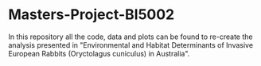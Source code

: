 # Masters-Project-BI5002
In this repository all the code, data and plots can be found to re-create the analysis presented in "Environmental and Habitat Determinants of Invasive European Rabbits (Oryctolagus cuniculus) in Australia". 
